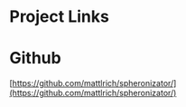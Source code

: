 # Project Links

# Github
[https://github.com/mattlrich/spheronizator/](https://github.com/mattlrich/spheronizator/)